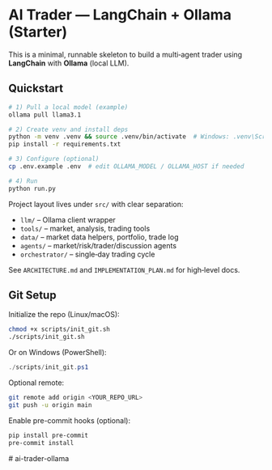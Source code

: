 # AI Trader — LangChain + Ollama (Starter)

This is a minimal, runnable skeleton to build a multi‑agent trader using **LangChain** with **Ollama** (local LLM).

## Quickstart

```bash
# 1) Pull a local model (example)
ollama pull llama3.1

# 2) Create venv and install deps
python -m venv .venv && source .venv/bin/activate  # Windows: .venv\Scripts\activate
pip install -r requirements.txt

# 3) Configure (optional)
cp .env.example .env  # edit OLLAMA_MODEL / OLLAMA_HOST if needed

# 4) Run
python run.py
```

Project layout lives under `src/` with clear separation:
- `llm/` – Ollama client wrapper
- `tools/` – market, analysis, trading tools
- `data/` – market data helpers, portfolio, trade log
- `agents/` – market/risk/trader/discussion agents
- `orchestrator/` – single‑day trading cycle

See `ARCHITECTURE.md` and `IMPLEMENTATION_PLAN.md` for high‑level docs.

## Git Setup

Initialize the repo (Linux/macOS):
```bash
chmod +x scripts/init_git.sh
./scripts/init_git.sh
```

Or on Windows (PowerShell):
```powershell
./scripts/init_git.ps1
```

Optional remote:
```bash
git remote add origin <YOUR_REPO_URL>
git push -u origin main
```

Enable pre-commit hooks (optional):
```bash
pip install pre-commit
pre-commit install
```
#   a i - t r a d e r - o l l a m a  
 